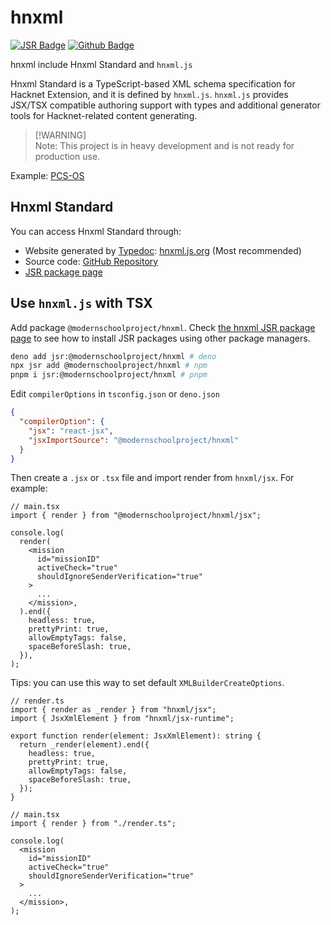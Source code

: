# hnxml

[![JSR Badge](https://jsr.io/badges/@modernschoolproject/hnxml)](https://jsr.io/@modernschoolproject/hnxml)
[![Github Badge](https://img.shields.io/badge/Github-hnxml-black?logo=github)](https://github.com/Modern-School/hnxml)

hnxml include Hnxml Standard and `hnxml.js`

Hnxml Standard is a TypeScript-based XML schema specification for Hacknet
Extension, and it is defined by `hnxml.js`. `hnxml.js` provides JSX/TSX
compatible authoring support with types and additional generator tools for
Hacknet-related content generating.

> [!WARNING]\
> Note: This project is in heavy development and is not ready for production
> use.

Example: [PCS-OS](https://github.com/FBIKdot/PCS-OS)

## Hnxml Standard

You can access Hnxml Standard through:

- Website generated by [Typedoc](https://typedoc.org/):
  [hnxml.js.org](https://hnxml.js.org) (Most recommended)
- Source code: [GitHub Repository](https://github.com/Modern-School/hnxml)
- [JSR package page](https://jsr.io/@modernschoolproject/hnxml)

## Use `hnxml.js` with TSX

Add package `@modernschoolproject/hnxml`. Check
[the hnxml JSR package page](https://jsr.io/@modernschoolproject/hnxml/doc) to
see how to install JSR packages using other package managers.

```bash
deno add jsr:@modernschoolproject/hnxml # deno 
npx jsr add @modernschoolproject/hnxml # npm
pnpm i jsr:@modernschoolproject/hnxml # pnpm
```

Edit `compilerOptions` in `tsconfig.json` or `deno.json`

```json
{
  "compilerOption": {
    "jsx": "react-jsx",
    "jsxImportSource": "@modernschoolproject/hnxml"
  }
}
```

Then create a `.jsx` or `.tsx` file and import render from `hnxml/jsx`. For
example:

```tsx
// main.tsx
import { render } from "@modernschoolproject/hnxml/jsx";

console.log(
  render(
    <mission
      id="missionID"
      activeCheck="true"
      shouldIgnoreSenderVerification="true"
    >
      ...
    </mission>,
  ).end({
    headless: true,
    prettyPrint: true,
    allowEmptyTags: false,
    spaceBeforeSlash: true,
  }),
);
```

Tips: you can use this way to set default `XMLBuilderCreateOptions`.

```tsx
// render.ts
import { render as _render } from "hnxml/jsx";
import { JsxXmlElement } from "hnxml/jsx-runtime";

export function render(element: JsxXmlElement): string {
  return _render(element).end({
    headless: true,
    prettyPrint: true,
    allowEmptyTags: false,
    spaceBeforeSlash: true,
  });
}
```

```tsx
// main.tsx
import { render } from "./render.ts";

console.log(
  <mission
    id="missionID"
    activeCheck="true"
    shouldIgnoreSenderVerification="true"
  >
    ...
  </mission>,
);
```
